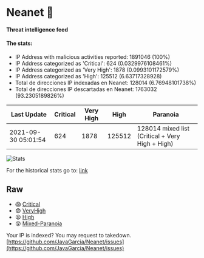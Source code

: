# Neanet :hocho:
#### Threat intelligence feed
#### The stats:

- IP Address with malicious activities reported: 1891046 (100%)
- IP Address categorized as 'Critical':  624 (0.0329976108461%)
- IP Address categorized as 'Very High':  1878 (0.0993101172579%)
- IP Address categorized as 'High':  125512 (6.63717328928)
- Total de direcciones IP indexadas en Neanet:  128014 (6.76948101738%)
- Total de direcciones IP descartadas en Neanet:  1763032 (93.2305189826%)

| Last Update | Critical | Very High | High | Paranoia |
| --- | --- | --- | --- | --- |
| 2021-09-30 05:01:54 | 624 | 1878 | 125512 | 128014 mixed list (Critical + Very High + High)|

![Stats](https://docs.google.com/spreadsheets/d/e/2PACX-1vSnaNMIXVabIpDJjufMlzH7poXnshF3mgd8Is1g9ytUEzVsP5my4Trn8f-xkoLLQ38xpL3HtmUexLo6/pubchart?oid=501124687&format=image)

For the historical stats go to: [link](/stats.csv)
## Raw
- :scream: [Critical](https://raw.githubusercontent.com/JavaGarcia/Neanet/master/blacklists/neanet_critical.txt)
- :fearful: [VeryHigh](https://raw.githubusercontent.com/JavaGarcia/Neanet/master/blacklists/neanet_veryHigh.txtt)
- :frowning: [High](https://raw.githubusercontent.com/JavaGarcia/Neanet/master/blacklists/neanet_high.txt)
- :dizzy_face: [Mixed-Paranoia](https://raw.githubusercontent.com/JavaGarcia/Neanet/master/blacklists/neanet_all.txt)


Your IP is indexed? You may request to takedown. [https://github.com/JavaGarcia/Neanet/issues](https://github.com/JavaGarcia/Neanet/issues)




































































































































































































































































































































































































































































































































































































































































































































































































































































































































































































































































































































































































































































































































































































































































































































































































































































































































































































































































































































































































































































































































































































































































































































































































































































































































































































































































































































































































































































































































































































































































































































































































































































































































































































































































































































































































































































































































































































































































































































































































































































































































































































































































































































































































































































































































































































































































































































































































































































































































































































































































































































































































































































































































































































































































































































































































































































































































































































































































































































































































































































































































































































































































































































































































































































































































































































































































































































































































































































































































































































































































































































































































































































































































































































































































































































































































































































































































































































































































































































































































































































































































































































































































































































































































































































































































































































































































































































































































































































































































































































































































































































































































































































































































